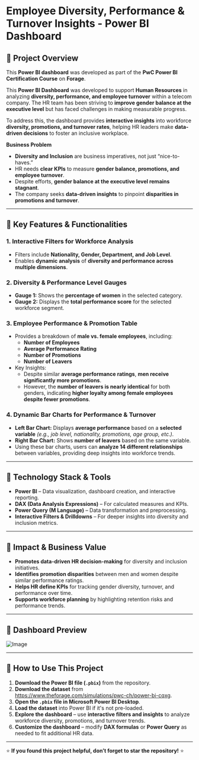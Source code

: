 # Employee Diversity, Performance & Turnover Insights - Power BI Dashboard  

## 📌 Project Overview  
This **Power BI dashboard** was developed as part of the **PwC Power BI Certification Course** on **Forage**. 

This **Power BI Dashboard** was developed to support **Human Resources** in analyzing **diversity, performance, and employee turnover** within a telecom company. The HR team has been striving to **improve gender balance at the executive level** but has faced challenges in making measurable progress.  

To address this, the dashboard provides **interactive insights** into workforce **diversity, promotions, and turnover rates**, helping HR leaders make **data-driven decisions** to foster an inclusive workplace.  

**Business Problem**  
- **Diversity and Inclusion** are business imperatives, not just “nice-to-haves.”  
- HR needs **clear KPIs** to measure **gender balance, promotions, and employee turnover**.  
- Despite efforts, **gender balance at the executive level remains stagnant**.  
- The company seeks **data-driven insights** to pinpoint **disparities in promotions and turnover**.  

---

## 📌 **Key Features & Functionalities**  

### **1. Interactive Filters for Workforce Analysis**  
- Filters include **Nationality, Gender, Department, and Job Level**.  
- Enables **dynamic analysis** of **diversity and performance across multiple dimensions**.  

### **2. Diversity & Performance Level Gauges**  
- **Gauge 1:** Shows the **percentage of women** in the selected category.  
- **Gauge 2:** Displays the **total performance score** for the selected workforce segment.  

### **3. Employee Performance & Promotion Table**  
- Provides a breakdown of **male vs. female employees**, including:  
  - **Number of Employees**  
  - **Average Performance Rating**  
  - **Number of Promotions**  
  - **Number of Leavers**  
- Key Insights:  
  - Despite similar **average performance ratings**, **men receive significantly more promotions**.  
  - However, the **number of leavers is nearly identical** for both genders, indicating **higher loyalty among female employees despite fewer promotions**.  

### **4. Dynamic Bar Charts for Performance & Turnover**  
- **Left Bar Chart:** Displays **average performance** based on a **selected variable** *(e.g., job level, nationality, promotions, age group, etc.)*.  
- **Right Bar Chart:** Shows **number of leavers** based on the same variable.  
- Using these bar charts, users can **analyze 14 different relationships** between variables, providing deep insights into workforce trends.  

---

## 📌 **Technology Stack & Tools**  
- **Power BI** – Data visualization, dashboard creation, and interactive reporting.  
- **DAX (Data Analysis Expressions)** – For calculated measures and KPIs.  
- **Power Query (M Language)** – Data transformation and preprocessing.  
- **Interactive Filters & Drilldowns** – For deeper insights into diversity and inclusion metrics.  

---

## 📌 **Impact & Business Value**  
- **Promotes data-driven HR decision-making** for diversity and inclusion initiatives.  
- **Identifies promotion disparities** between men and women despite similar performance ratings.  
- **Helps HR define KPIs** for tracking gender diversity, turnover, and performance over time.  
- **Supports workforce planning** by highlighting retention risks and performance trends.  

---

## 📌 **Dashboard Preview**  
![Image](https://github.com/user-attachments/assets/f0770787-f068-43c2-ad71-d4e0f9076888)

---

## 📌 **How to Use This Project**  

1. **Download the Power BI file (`.pbix`)** from the repository.  
2. **Download the dataset** from https://www.theforage.com/simulations/pwc-ch/power-bi-cqxg.  
3. **Open the `.pbix` file in Microsoft Power BI Desktop**.  
4. **Load the dataset** into Power BI if it's not pre-loaded.  
5. **Explore the dashboard** – use **interactive filters and insights** to analyze workforce diversity, promotions, and turnover trends.  
6. **Customize the dashboard** – modify **DAX formulas** or **Power Query** as needed to fit additional HR data.  

---

⭐ **If you found this project helpful, don’t forget to star the repository!** ⭐
